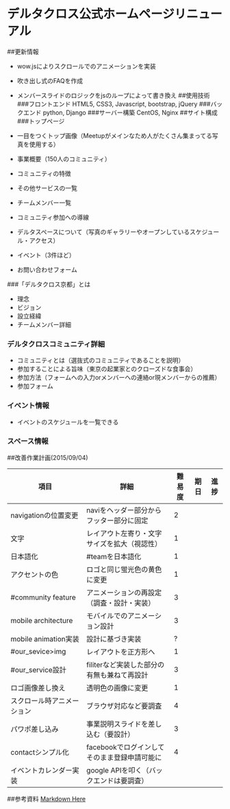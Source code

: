 # デルタクロス公式ホームページリニューアル
##更新情報
- wow.jsによりスクロールでのアニメーションを実装
- 吹き出し式のFAQを作成
- メンバースライドのロジックをjsのループによって書き換え
##使用技術
###フロントエンド
HTML5, CSS3, Javascript, bootstrap, jQuery
###バックエンド
python, Django
###サーバー構築
CentOS, Nginx
##サイト構成
###トップページ

- 一目をつくトップ画像（Meetupがメインなため人がたくさん集まってる写真を使用する）
- 事業概要（150人のコミュニティ）
- コミュニティの特徴
- その他サービスの一覧
- チームメンバー一覧
- コミュニティ参加への導線
- デルタスペースについて（写真のギャラリーやオープンしているスケジュール・アクセス）
- イベント（3件ほど）
- お問い合わせフォーム

###「デルタクロス京都」とは
- 理念
- ビジョン
- 設立経緯
- チームメンバー詳細

### デルタクロスコミュニティ詳細

- コミュニティとは（選抜式のコミュニティであることを説明）
- 参加することによる旨味（東京の起業家とのクローズドな食事会）
- 参加方法（フォームへの入力orメンバーへの連絡or現メンバーからの推薦）
- 参加フォーム

### イベント情報
- イベントのスケジュールを一覧できる

### スペース情報



##改善作業計画(2015/09/04)

| 項目                       | 詳細                                         | 難易度 | 期日 | 進捗 |
|----------------------------|----------------------------------------------|--------|------|------|
| navigationの位置変更       | naviをヘッダー部分からフッター部分に固定     | 2      |      |      |
| 文字                       | レイアウト左寄り・文字サイズを拡大（視認性） | 1      |      |      |
| 日本語化                   | #teamを日本語化                              | 1      |      |      |
| アクセントの色             | ロゴと同じ蛍光色の黄色に変更                 | 1      |      |      |
| #community feature         | アニメーションの再設定（調査・設計・実装）   | 3      |      |      |
| mobile architecture        | モバイルでのアニメーション設計               | 3      |      |      |
| mobile animation実装       | 設計に基づき実装                             | ?      |      |      |
| #our_sevice>img            | レイアウトを正方形へ                         | 1      |      |      |
| #our_service設計           | filiterなど実装した部分の有無も兼ねて再設計  | 3      |      |      |
| ロゴ画像差し換え           | 透明色の画像に変更                           | 1      |      |      |
| スクロール時アニメーション | ブラウザ対応など要調査                       | 4      |      |      |
| パワポ差し込み             | 事業説明スライドを差し込む（要設計）         | 3      |      |      |
| contactシンプル化          | facebookでログインしてそのまま登録申請可能に | 4      |      |      |
| イベントカレンダー実装     | google APIを叩く（バックエンドは要調査）     |        |      |      |


##参考資料
[Markdown Here](http://markdown-here.com/)
